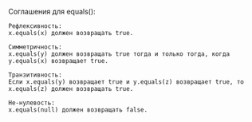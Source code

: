Соглашения для equals():

	Рефлексивность:
	x.equals(x) должен возвращать true.

	Симметричность:
	x.equals(y) должен возвращать true тогда и только тогда, когда y.equals(x) возвращает true.
	
	Транзитивность:
	Если x.equals(y) возвращает true и y.equals(z) возвращает true, то x.equals(z) должен возвращать true.

	Не-нулевость:
	x.equals(null) должен возвращать false.